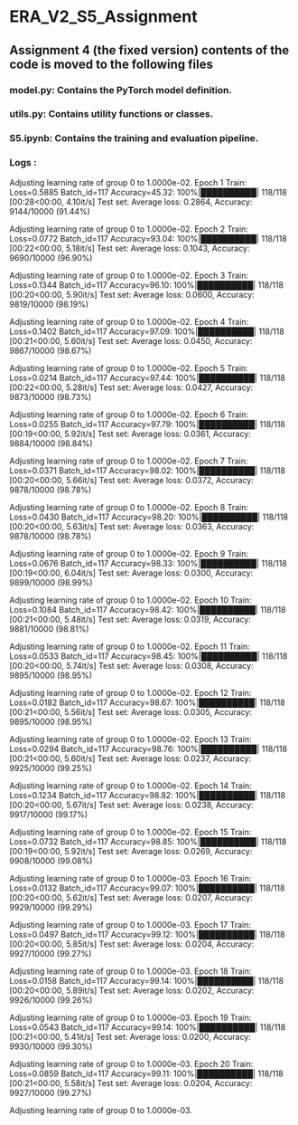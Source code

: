 # ERA_V2_S5_Assignment

## Assignment 4 (the fixed version) contents of the code is moved to the following files

### **model.py**: Contains the PyTorch model definition.
### **utils.py**: Contains utility functions or classes.
### **S5.ipynb**: Contains the training and evaluation pipeline.

### Logs :
Adjusting learning rate of group 0 to 1.0000e-02.
Epoch 1
Train: Loss=0.5885 Batch_id=117 Accuracy=45.32: 100%|██████████| 118/118 [00:28<00:00,  4.10it/s]
Test set: Average loss: 0.2864, Accuracy: 9144/10000 (91.44%)

Adjusting learning rate of group 0 to 1.0000e-02.
Epoch 2
Train: Loss=0.0772 Batch_id=117 Accuracy=93.04: 100%|██████████| 118/118 [00:22<00:00,  5.18it/s]
Test set: Average loss: 0.1043, Accuracy: 9690/10000 (96.90%)

Adjusting learning rate of group 0 to 1.0000e-02.
Epoch 3
Train: Loss=0.1344 Batch_id=117 Accuracy=96.10: 100%|██████████| 118/118 [00:20<00:00,  5.90it/s]
Test set: Average loss: 0.0600, Accuracy: 9819/10000 (98.19%)

Adjusting learning rate of group 0 to 1.0000e-02.
Epoch 4
Train: Loss=0.1402 Batch_id=117 Accuracy=97.09: 100%|██████████| 118/118 [00:21<00:00,  5.60it/s]
Test set: Average loss: 0.0450, Accuracy: 9867/10000 (98.67%)

Adjusting learning rate of group 0 to 1.0000e-02.
Epoch 5
Train: Loss=0.0214 Batch_id=117 Accuracy=97.44: 100%|██████████| 118/118 [00:22<00:00,  5.28it/s]
Test set: Average loss: 0.0427, Accuracy: 9873/10000 (98.73%)

Adjusting learning rate of group 0 to 1.0000e-02.
Epoch 6
Train: Loss=0.0255 Batch_id=117 Accuracy=97.79: 100%|██████████| 118/118 [00:19<00:00,  5.92it/s]
Test set: Average loss: 0.0361, Accuracy: 9884/10000 (98.84%)

Adjusting learning rate of group 0 to 1.0000e-02.
Epoch 7
Train: Loss=0.0371 Batch_id=117 Accuracy=98.02: 100%|██████████| 118/118 [00:20<00:00,  5.66it/s]
Test set: Average loss: 0.0372, Accuracy: 9878/10000 (98.78%)

Adjusting learning rate of group 0 to 1.0000e-02.
Epoch 8
Train: Loss=0.0430 Batch_id=117 Accuracy=98.20: 100%|██████████| 118/118 [00:20<00:00,  5.63it/s]
Test set: Average loss: 0.0363, Accuracy: 9878/10000 (98.78%)

Adjusting learning rate of group 0 to 1.0000e-02.
Epoch 9
Train: Loss=0.0676 Batch_id=117 Accuracy=98.33: 100%|██████████| 118/118 [00:19<00:00,  6.04it/s]
Test set: Average loss: 0.0300, Accuracy: 9899/10000 (98.99%)

Adjusting learning rate of group 0 to 1.0000e-02.
Epoch 10
Train: Loss=0.1084 Batch_id=117 Accuracy=98.42: 100%|██████████| 118/118 [00:21<00:00,  5.48it/s]
Test set: Average loss: 0.0319, Accuracy: 9881/10000 (98.81%)

Adjusting learning rate of group 0 to 1.0000e-02.
Epoch 11
Train: Loss=0.0533 Batch_id=117 Accuracy=98.45: 100%|██████████| 118/118 [00:20<00:00,  5.74it/s]
Test set: Average loss: 0.0308, Accuracy: 9895/10000 (98.95%)

Adjusting learning rate of group 0 to 1.0000e-02.
Epoch 12
Train: Loss=0.0182 Batch_id=117 Accuracy=98.67: 100%|██████████| 118/118 [00:21<00:00,  5.56it/s]
Test set: Average loss: 0.0305, Accuracy: 9895/10000 (98.95%)

Adjusting learning rate of group 0 to 1.0000e-02.
Epoch 13
Train: Loss=0.0294 Batch_id=117 Accuracy=98.76: 100%|██████████| 118/118 [00:21<00:00,  5.60it/s]
Test set: Average loss: 0.0237, Accuracy: 9925/10000 (99.25%)

Adjusting learning rate of group 0 to 1.0000e-02.
Epoch 14
Train: Loss=0.1234 Batch_id=117 Accuracy=98.82: 100%|██████████| 118/118 [00:20<00:00,  5.67it/s]
Test set: Average loss: 0.0238, Accuracy: 9917/10000 (99.17%)

Adjusting learning rate of group 0 to 1.0000e-02.
Epoch 15
Train: Loss=0.0732 Batch_id=117 Accuracy=98.85: 100%|██████████| 118/118 [00:19<00:00,  5.92it/s]
Test set: Average loss: 0.0269, Accuracy: 9908/10000 (99.08%)

Adjusting learning rate of group 0 to 1.0000e-03.
Epoch 16
Train: Loss=0.0132 Batch_id=117 Accuracy=99.07: 100%|██████████| 118/118 [00:20<00:00,  5.62it/s]
Test set: Average loss: 0.0207, Accuracy: 9929/10000 (99.29%)

Adjusting learning rate of group 0 to 1.0000e-03.
Epoch 17
Train: Loss=0.0497 Batch_id=117 Accuracy=99.12: 100%|██████████| 118/118 [00:20<00:00,  5.85it/s]
Test set: Average loss: 0.0204, Accuracy: 9927/10000 (99.27%)

Adjusting learning rate of group 0 to 1.0000e-03.
Epoch 18
Train: Loss=0.0158 Batch_id=117 Accuracy=99.14: 100%|██████████| 118/118 [00:20<00:00,  5.89it/s]
Test set: Average loss: 0.0202, Accuracy: 9926/10000 (99.26%)

Adjusting learning rate of group 0 to 1.0000e-03.
Epoch 19
Train: Loss=0.0543 Batch_id=117 Accuracy=99.14: 100%|██████████| 118/118 [00:21<00:00,  5.41it/s]
Test set: Average loss: 0.0200, Accuracy: 9930/10000 (99.30%)

Adjusting learning rate of group 0 to 1.0000e-03.
Epoch 20
Train: Loss=0.0859 Batch_id=117 Accuracy=99.11: 100%|██████████| 118/118 [00:21<00:00,  5.58it/s]
Test set: Average loss: 0.0204, Accuracy: 9927/10000 (99.27%)

Adjusting learning rate of group 0 to 1.0000e-03.
